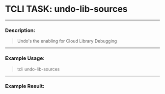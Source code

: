 # TCLI TASK: undo-lib-sources

---
### Description:
> Undo's the enabling for Cloud Library Debugging

---
### Example Usage:
> tcli undo-lib-sources



---
### Example Result:
